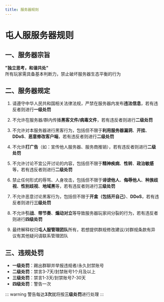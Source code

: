 ```yaml
---
title: 服务器规则
---
```


# 屯人服服务器规则

## 一、服务器宗旨
**"独立思考，和谐共处"**  
所有玩家需具备基本判断力，禁止破坏服务器生态平衡的行为

## 二、服务器规定

1. 请遵守中华人民共和国相关法律法规，严禁在服务器内发布**违法信息**，若有违反者则进行**一级处罚**

2. 不允许在服务器/群内传播**黑客文件/病毒文件**，若有违反者则进行**二级处罚**

3. 不允许对本服务器进行黑客行为，包括但不限于**利用服务器漏洞**、**开挂**、**DDoS**、**恶意修改客户端**，若有违反者则进行**二级处罚**

4. 不允许**打广告**（如：宣传他人服务器、服务商推销），若有违反者则进行**二级处罚**

5. 不允许讨论不宜公开讨论的内容，包括但不限于**精神疾病**、**性转**、**政治敏感**等，若有违反者则进行**二级处罚**

6. 禁止任何形式的辱骂、人身攻击，包括但不限于**诽谤他人**、**侮辱他人**、**种族歧视**、**性别歧视**、**地域黑**等，若有违反者则进行**三级处罚**

7. 不允许恶意讨论黑客行为，包括但不限于**开盒（包括开自己）**、**DDoS**，若有违反者则进行**三级处罚**

8. 不允许**引战**、**带节奏**、**煽动对立**等导致服务器玩家间分裂的行为，若有违反者则进行**四级处罚**

9. 最终解释权归**屯人服管理团队**所有，若想提供群规修改建议/对群规条款有异议有其他疑问请联系管理团队

## 三、违规处罚

- **一级处罚**：踢出群聊并举报违规者/永久封禁账号
- **二级处罚**：禁言3-7天/封禁账号1个月及以上  
- **三级处罚**：禁言1-3天/封禁账号7-30天
- **四级处罚**：警告一次

::: warning
警告每达**3次**就将按**三级处罚**进行处理
:::
